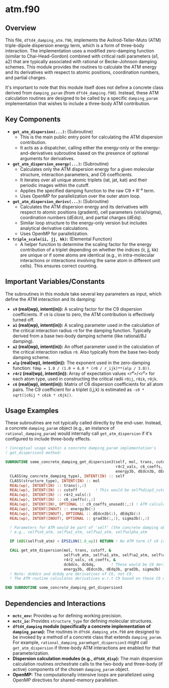 # atm.f90

## Overview

This file, `dftd4_damping_atm.f90`, implements the Axilrod-Teller-Muto (ATM) triple-dipole dispersion energy term, which is a form of three-body interaction. The implementation uses a modified zero-damping function (similar to Chai-Head-Gordon) combined with critical radii parameters (a1, a2) that are typically associated with rational or Becke-Johnson damping schemes. This module provides the routines to calculate the ATM energy and its derivatives with respect to atomic positions, coordination numbers, and partial charges.

It's important to note that this module itself does not define a concrete class derived from `damping_param` (from `dftd4_damping.f90`). Instead, these ATM calculation routines are designed to be called by a specific `damping_param` implementation that wishes to include a three-body ATM contribution.

## Key Components

*   **`get_atm_dispersion(...)`:** (Subroutine)
    *   This is the main public entry point for calculating the ATM dispersion contribution.
    *   It acts as a dispatcher, calling either the energy-only or the energy-and-derivatives subroutine based on the presence of optional arguments for derivatives.
*   **`get_atm_dispersion_energy(...)`:** (Subroutine)
    *   Calculates only the ATM dispersion energy for a given molecular structure, interaction parameters, and C6 coefficients.
    *   It iterates over all unique atomic triplets (iat, jat, kat) and their periodic images within the cutoff.
    *   Applies the specified damping function to the raw C9 * R⁻⁹ term.
    *   Uses OpenMP for parallelization over the outer atom loop.
*   **`get_atm_dispersion_derivs(...)`:** (Subroutine)
    *   Calculates the ATM dispersion energy and its derivatives with respect to atomic positions (gradient), cell parameters (virial/sigma), coordination numbers (dEdcn), and partial charges (dEdq).
    *   Similar loop structure to the energy-only version but includes analytical derivative calculations.
    *   Uses OpenMP for parallelization.
*   **`triple_scale(ii, jj, kk)`:** (Elemental Function)
    *   A helper function to determine the scaling factor for the energy contribution of a triplet depending on whether the indices (ii, jj, kk) are unique or if some atoms are identical (e.g., in intra-molecular interactions or interactions involving the same atom in different unit cells). This ensures correct counting.

## Important Variables/Constants

The subroutines in this module take several key parameters as input, which define the ATM interaction and its damping:

*   **`s9` (real(wp), intent(in)):** A scaling factor for the C9 dispersion coefficients. If `s9` is close to zero, the ATM contribution is effectively turned off.
*   **`a1` (real(wp), intent(in)):** A scaling parameter used in the calculation of the critical interaction radius `r0` for the damping function. Typically derived from a base two-body damping scheme (like rational/BJ damping).
*   **`a2` (real(wp), intent(in)):** An offset parameter used in the calculation of the critical interaction radius `r0`. Also typically from the base two-body damping scheme.
*   **`alp` (real(wp), intent(in)):** The exponent used in the zero-damping function: `fdmp = 1.0 / (1.0 + 6.0 * (r0 / r_ijk)**(alp / 3.0))`.
*   **`r4r2` (real(wp), intent(in)):** Array of expectation values <r⁴>/<r²> for each atom type, used in constructing the critical radii `r0ij`, `r0ik`, `r0jk`.
*   **`c6` (real(wp), intent(in)):** Matrix of C6 dispersion coefficients for all atom pairs. The C9 coefficient for a triplet (i,j,k) is estimated as `-s9 * sqrt(|c6ij * c6ik * c6jk|)`.

## Usage Examples

These subroutines are not typically called directly by the end-user. Instead, a concrete `damping_param` object (e.g., an instance of `rational_damping_param`) would internally call `get_atm_dispersion` if it's configured to include three-body effects.

```fortran
! Conceptual usage within a concrete damping_param implementation's
! get_dispersion3 method:

SUBROUTINE some_concrete_damping_get_dispersion3(self, mol, trans, cutoff, &
                                                 r4r2_vals, c6_coeffs, c9_coeffs_unused, &
                                                 energy3b, dEdcn3b, dEdq3b, grad3b, sigma3b)
  CLASS(my_concrete_damping_type), INTENT(IN) :: self
  CLASS(structure_type), INTENT(IN) :: mol
  REAL(wp), INTENT(IN) :: trans(:,:)
  REAL(wp), INTENT(IN) :: cutoff        ! This would be self%disp3_cutoff
  REAL(wp), INTENT(IN) :: r4r2_vals(:)
  REAL(wp), INTENT(IN) :: c6_coeffs(:,:)
  REAL(wp), INTENT(IN), OPTIONAL :: c9_coeffs_unused(:,:) ! ATM calculates C9 internally
  REAL(wp), INTENT(INOUT) :: energy3b(:)
  REAL(wp), INTENT(INOUT), OPTIONAL :: dEdcn3b(:), dEdq3b(:)
  REAL(wp), INTENT(INOUT), OPTIONAL :: grad3b(:,:), sigma3b(:,:)

  ! Parameters for ATM would be part of 'self' (the concrete damping object)
  ! e.g., self%s9_atm, self%a1_atm, self%a2_atm, self%alpha_atm

  IF (ABS(self%s9_atm) < EPSILON(1.0_wp)) RETURN ! No ATM term if s9 is zero

  CALL get_atm_dispersion(mol, trans, cutoff, &
                          self%s9_atm, self%a1_atm, self%a2_atm, self%alpha_atm, &
                          r4r2_vals, c6_coeffs, &
                          dc6dcn, dc6dq,       ! These would be C6 derivatives
                          energy3b, dEdcn3b, dEdq3b, grad3b, sigma3b)
  ! Note: dc6dcn and dc6dq are derivatives of C6, not C9.
  ! The ATM routine calculates derivatives w.r.t C9 based on these C6 derivatives.

END SUBROUTINE some_concrete_damping_get_dispersion3
```

## Dependencies and Interactions

*   **`mctc_env`:** Provides `wp` for defining working precision.
*   **`mctc_io`:** Provides `structure_type` for defining molecular structures.
*   **`dftd4_damping` module (specifically a concrete implementation of `damping_param`):** The routines in `dftd4_damping_atm.f90` are designed to be invoked by a method of a concrete class that extends `damping_param`. For example, `rational_damping_param%get_dispersion3` might call `get_atm_dispersion` if three-body ATM interactions are enabled for that parameterization.
*   **Dispersion calculation modules (e.g., `dftd4_disp`):** The main dispersion calculation routines orchestrate calls to the two-body and three-body (if active) components of the chosen `damping_param` object.
*   **OpenMP:** The computationally intensive loops are parallelized using OpenMP directives for shared-memory parallelism.
